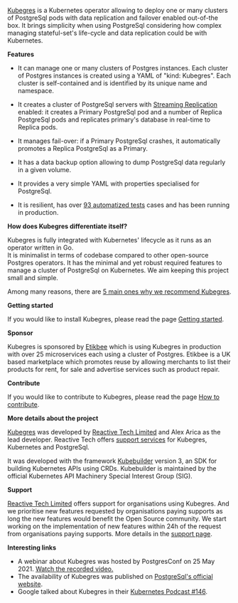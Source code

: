 [Kubegres](https://www.kubegres.io/) is a Kubernetes operator allowing to deploy one or many clusters of PostgreSql pods with data
replication and failover enabled out-of-the box. It brings simplicity when using PostgreSql considering how complex managing
stateful-set's life-cycle and data replication could be with Kubernetes.

**Features**

* It can manage one or many clusters of Postgres instances.
  Each cluster of Postgres instances is created using a YAML of "kind: Kubegres". Each cluster is self-contained and is
  identified by its unique name and namespace.

* It creates a cluster of PostgreSql servers with [Streaming Replication](https://wiki.postgresql.org/wiki/Streaming_Replication) enabled: it creates a Primary PostgreSql pod and a
  number of Replica PostgreSql pods and replicates primary's database in real-time to Replica pods.

* It manages fail-over: if a Primary PostgreSql crashes, it automatically promotes a Replica PostgreSql as a Primary.

* It has a data backup option allowing to dump PostgreSql data regularly in a given volume.

* It provides a very simple YAML with properties specialised for PostgreSql.

* It is resilient, has over [93 automatized tests](https://github.com/reactive-tech/kubegres/tree/main/internal/test) cases and
  has been running in production.


**How does Kubegres differentiate itself?**

Kubegres is fully integrated with Kubernetes' lifecycle as it runs as an operator written in Go.  
It is minimalist in terms of codebase compared to other open-source Postgres operators. It has the minimal and
yet robust required features to manage a cluster of PostgreSql on Kubernetes. We aim keeping this project small and simple.

Among many reasons, there are [5 main ones why we recommend Kubegres](https://www.kubegres.io/#kubegres_compared).

**Getting started**

If you would like to install Kubegres, please read the page [Getting started](http://www.kubegres.io/doc/getting-started.html).

**Sponsor**

Kubegres is sponsored by [Etikbee](https://www.etikbee.com) 
which is using Kubegres in production with over 25 microservices each using a cluster of Postgres.
Etikbee is a UK based marketplace which promotes reuse by allowing merchants 
to list their products for rent, for sale and advertise services such as product repair.

**Contribute**

If you would like to contribute to Kubegres, please read the page [How to contribute](http://www.kubegres.io/contribute/).

**More details about the project**

[Kubegres](https://www.kubegres.io/) was developed by [Reactive Tech Limited](https://www.reactive-tech.io/)  and Alex
Arica as the lead developer. Reactive Tech offers [support services](https://www.kubegres.io/support/) for Kubegres,
Kubernetes and PostgreSql.

It was developed with the framework [Kubebuilder](https://book.kubebuilder.io/) version 3, an SDK for building Kubernetes
APIs using CRDs. Kubebuilder is maintained by the official Kubernetes API Machinery Special Interest Group (SIG).

**Support**

[Reactive Tech Limited](https://www.reactive-tech.io/) offers support for organisations using Kubegres. And we prioritise
new features requested by organisations paying supports as long the new features would benefit the Open Source community.
We start working on the implementation of new features within 24h of the request from organisations paying supports.
More details in the [support page](https://www.kubegres.io/support/).

**Interesting links**
* A webinar about Kubegres was hosted by PostgresConf on 25 May 2021. [Watch the recorded video.](https://postgresconf.org/conferences/2021_Postgres_Conference_Webinars/program/proposals/creating-a-resilient-postgresql-cluster-with-kubegres)
* The availability of Kubegres was published on [PostgreSql's official website](https://www.postgresql.org/about/news/kubegres-is-available-as-open-source-2197/).
* Google talked about Kubegres in their [Kubernetes Podcast #146](https://kubernetespodcast.com/episode/146-kubernetes-1.21/).
